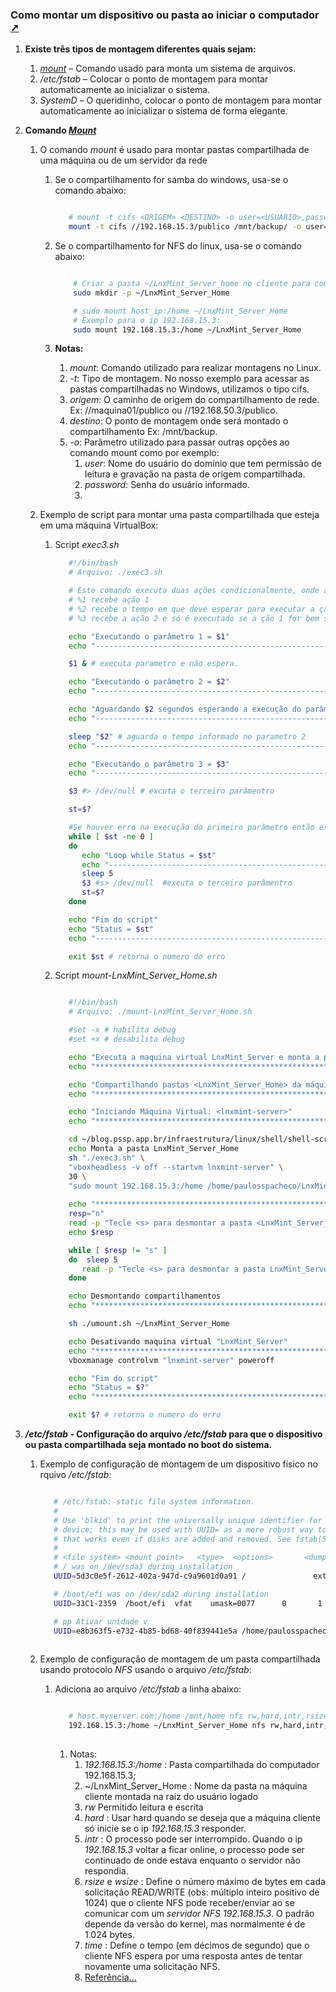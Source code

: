 <!-- markdownlint-disable-next-line -->
<span id="topo"><span>
<!-- markdownlint-disable-next-line -->
### Como montar um dispositivo ou pasta ao iniciar o computador<a href="montando_pastas_ao_iniciar_o_computador.html" target="_blank" title="Pressione aqui para expandir este documento em nova aba." >  ➚ </a>

1. **Existe três tipos de montagem diferentes quais sejam:**
    1. [_mount_](https://linux.die.net/man/8/mount) – Comando usado para monta um sistema de arquivos.
    2. _/etc/fstab_ – Colocar o ponto de montagem para montar automaticamente ao inicializar o sistema.
    3. _SystemD_ – O queridinho, colocar o ponto de montagem para montar automaticamente ao inicializar o sistema de forma elegante.

2. **Comando [_Mount_](https://linux.die.net/man/8/mount)**
   1. O comando _mount_ é usado para montar pastas compartilhada de uma máquina ou de um servidor da rede
      1. Se o compartilhamento for samba do windows, usa-se o comando abaixo:

         ```bash

            # mount -t cifs <ORIGEM> <DESTINO> -o user=<USUARIO>,password=<SENHA>,domain=<DOMINIO>
            mount -t cifs //192.168.15.3/publico /mnt/backup/ -o user=paulosspacheco,password=1234,domain=itms

         ```

      2. Se o compartilhamento for NFS do linux, usa-se o comando abaixo:

           ```bash

               # Criar a pasta ~/LnxMint_Server_home no cliente para compartilhada a pasta /home do servidor         
               sudo mkdir -p ~/LnxMint_Server_Home

               # sudo mount host_ip:/home ~/LnxMint_Server_Home
               # Exemplo para o ip 192.168.15.3: 
               sudo mount 192.168.15.3:/home ~/LnxMint_Server_Home
      

           ```

      3. **Notas:**
         1. _mount_: Comando utilizado para realizar montagens no Linux.
         2. _-t_: Tipo de montagem. No nosso exemplo para acessar as pastas compartilhadas no Windows, utilizamos o tipo cifs.
         3. _origem_: O caminho de origem do compartilhamento de rede. Ex: //maquina01/publico ou //192.168.50.3/publico.
         4. _destino_: O ponto de montagem onde será montado o compartilhamento Ex: /mnt/backup.
         5. _-o_: Parâmetro utilizado para passar outras opções ao comando mount como por exemplo:
            1. _user_: Nome do usuário do domínio que tem permissão de leitura e gravação na pasta de origem compartilhada.
            2. _password_: Senha do usuário informado.
            3.

   2. Exemplo de script para montar uma pasta compartilhada que esteja em uma máquina VirtualBox:
      1. Script _exec3.sh_

         ```bash
            #!/bin/bash
            # Arquivo: ./exec3.sh

            # Este comando executa duas ações condicionalmente, onde a segundo só é executada se a primeira foi bem sucedida.
            # %1 recebe ação 1
            # %2 recebe o tempo em que deve esperar para executar a ção 2.
            # %3 recebe a ação 2 e só é executado se a ção 1 for bem sucedida.

            echo "Executando o parâmetro 1 = $1"
            echo "--------------------------------------------------------------"

            $1 & # executa parametro e não espera.  

            echo "Executando o parâmetro 2 = $2"
            echo "--------------------------------------------------------------"

            echo "Aguardando $2 segundos esperando a execução do parâmetro $1.."
            echo "--------------------------------------------------------------"

            sleep "$2" # aguarda o tempo informado no parametro 2
            echo "--------------------------------------------------------------"

            echo "Executando o parâmetro 3 = $3"
            echo "--------------------------------------------------------------"

            $3 #> /dev/null # excuta o terceiro parâmentro

            st=$?

            #Se houver erro na execução do primeiro parâmetro então executa do terceiro parâmetro
            while [ $st -ne 0 ]  
            do
               echo "Loop while Status = $st"
               echo "--------------------------------------------------------------"
               sleep 5
               $3 #s> /dev/null  #excuta o terceiro parâmentro
               st=$?
            done

            echo "Fim do script"
            echo "Status = $st"
            echo "--------------------------------------------------------------"

            exit $st # retorna o numero do erro


         ```

      2. Script _mount-LnxMint_Server_Home.sh_

         ```bash

            #!/bin/bash
            # Arquivo: ./mount-LnxMint_Server_Home.sh

            #set -x # habilita debug
            #set +x # desabilita debug

            echo "Executa a maquina virtual LnxMint_Server e monta a pasta LnxMint_Server_Home"
            echo "********************************************************************************."

            echo "Compartilhando pastas <LnxMint_Server_Home> da máquina virtual <lnxmint-server>"
            echo "*******************************************************************************"

            echo "Iniciando Máquina Virtual: <lnxmint-server>"
            echo "*******************************************************************************"

            cd ~/blog.pssp.app.br/infraestrutura/linux/shell/shell-scripts
            echo Monta a pasta LnxMint_Server_Home
            sh "./exec3.sh" \
            "vboxheadless -v off --startvm lnxmint-server" \
            30 \
            "sudo mount 192.168.15.3:/home /home/paulosspacheco/LnxMint_Server_Home"         
                        
            echo "*******************************************************************************"
            resp="n"
            read -p "Tecle <s> para desmontar a pasta <LnxMint_Server_Home>" resp
            echo $resp

            while [ $resp != "s" ]
            do  sleep 5 
               read -p "Tecle <s> para desmontar a pasta LnxMint_Server_Home ..." resp
            done

            echo Desmontando compartilhamentos
            echo "*******************************************************************************"

            sh ./umount.sh ~/LnxMint_Server_Home

            echo Desativando maquina virtual "LnxMint_Server"
            echo "*******************************************************************************"
            vboxmanage controlvm "lnxmint-server" poweroff

            echo "Fim do script"
            echo "Status = $?"
            echo "*******************************************************************************"

            exit $? # retorna o numero do erro


         ```

3. **_/etc/fstab_ - Configuração do arquivo _/etc/fstab_ para que o dispositivo ou pasta compartilhada seja montado no boot do sistema.**
   1. Exemplo de configuração de montagem de um dispositivo físico no rquivo _/etc/fstab_:

      ```bash

         # /etc/fstab: static file system information.
         #
         # Use 'blkid' to print the universally unique identifier for a
         # device; this may be used with UUID= as a more robust way to name devices
         # that works even if disks are added and removed. See fstab(5).
         #
         # <file system> <mount point>   <type>  <options>       <dump>  <pass>
         # / was on /dev/sda3 during installation
         UUID=5d3c0e5f-2612-402a-947d-c9a9601d0a91 /               ext4    errors=remount-ro 0       1

         # /boot/efi was on /dev/sda2 during installation
         UUID=33C1-2359  /boot/efi  vfat    umask=0077      0       1               

         # pp Ativar unidade v
         UUID=e8b363f5-e732-4b85-bd68-40f839441e5a /home/paulosspacheco/v  ext4    defaults    0       0         
        

      ```

   2. Exemplo de configuração de montagem de um pasta compartilhada usando protocolo _NFS_ usando o arquivo _/etc/fstab_:
      1. Adiciona ao arquivo _/etc/fstab_ a linha abaixo:

         ```bash

            # host.myserver.com:/home /mnt/home nfs rw,hard,intr,rsize=8192,wsize=8192,timeo=14 0 0            
            192.168.15.3:/home ~/LnxMint_Server_Home nfs rw,hard,intr,rsize=8192,wsize=8192,timeo=14 0 0
            

         ```

         1. Notas:
            1. _192.168.15.3:/home_ : Pasta compartilhada do computador 192.168.15.3;
            2. ~/LnxMint_Server_Home : Nome da pasta na máquina cliente montada na raiz do usuário logado
            3. _rw_ Permitido leitura e escrita
            4. _hard_ : Usar hard quando se deseja que a máquina cliente só inicie se o ip _192.168.15.3_ responder.
            5. _intr_ : O processo pode ser interrompido. Quando o ip _192.168.15.3_ voltar a ficar online, o processo pode ser continuado de onde estava enquanto o servidor não respondia.
            6. _rsize_ e _wsize_ : Define o número máximo de bytes em cada solicitação READ/WRITE (obs: múltiplo inteiro positivo de 1024) que o cliente NFS pode receber/enviar ao se comunicar com um _servidor NFS 192.168.15.3_. O padrão depende da versão do kernel, mas normalmente é de 1.024 bytes.
            7. _time_ : Define o tempo (em décimos de segundo) que o cliente NFS espera por uma resposta antes de tentar novamente uma solicitação NFS.
            8. [Referência...](https://linuxopsys.com/topics/linux-nfs-mount-entry-in-fstab-with-example)
